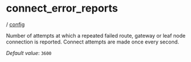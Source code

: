 # connect_error_reports

/ [config](reference/server-config/index.md) 

Number of attempts at which a repeated failed route, gateway
or leaf node connection is reported. Connect attempts are made
once every second.

*Default value*: `3600`
